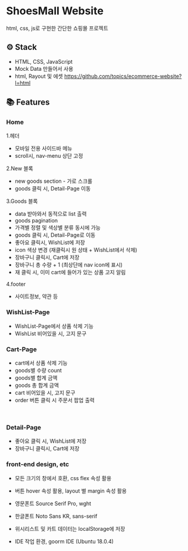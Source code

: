 # ShoesMall Website
html, css, js로 구현한 간단한 쇼핑몰 프로젝트

## ⚙ Stack
- HTML, CSS, JavaScript
- Mock Data 만들어서 사용
- html, Rayout 및 에셋 https://github.com/topics/ecommerce-website?l=html
## 📚 Features

### Home

1.헤더
- 모바일 전용 사이드바 메뉴
- scroll시, nav-menu 상단 고정


2.New 블록
- new goods section - 가로 스크롤
- goods 클릭 시, Detail-Page 이동


3.Goods 블록
- data 받아와서 동적으로 list 출력
- goods pagination
- 가격별 정렬 및 색상별 분류 동시에 가능
- goods 클릭 시, Detail-Page로 이동
- 좋아요 클릭시, WishList에 저장
- icon 색상 변경 (재클릭시 원 상태 + WishList에서 삭제)
- 장바구니 클릭시, Cart에 저장
- 장바구니 총 수량 + 1 (최상단에 nav icon에 표시)
- 재 클릭 시, 이미 cart에 들어가 있는 상품 고지 알림

4.footer
- 사이트정보, 약관 등


### WishList-Page

- WishList-Page에서 상품 삭제 기능
- WishList 비어있을 시, 고지 문구



### Cart-Page

- cart에서 상품 삭제 기능
- goods별 수량 count
- goods별 합계 금액
- goods 총 합계 금액
- cart 비어있을 시, 고지 문구
- order 버튼 클릭 시 주문서 팝업 출력

<br/>

### Detail-Page

- 좋아요 클릭 시, WishList에 저장
- 장바구니 클릭시, Cart에 저장

### front-end design, etc 

- 모든 크기의 창에서 호환, css flex 속성 활용
- 버튼 hover 속성 활용, layout 별 margin 속성 활용
- 영문폰트 Source Serif Pro, wght
- 한글폰트 Noto Sans KR, sans-serif
- 위시리스트 및 카트 데이터는 localStorage에 저장

- IDE 작업 환경, goorm IDE (Ubuntu 18.0.4)
